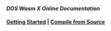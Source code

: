 #### _DOS Wasm X Online Documentation_
#### [Getting Started](https://nbarkhina.github.io/doswasmx) | [Compile from Source](https://nbarkhina.github.io/doswasmx/compile-from-source)
